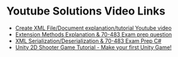 # Youtube Solutions Video Links

<ul>

<li>
  <a href= "https://www.youtube.com/watch?v=RwV0SXtsW5A" />Create XML File/Document explanation/tutorial Youtube video  
</li>

<li>
<a href = "https://www.youtube.com/watch?v=UGJ2LIgFRN8&feature=youtu.be" />Extension Methods Explanation & 70-483 Exam prep question 
</li>

<li>
<a href = "https://www.youtube.com/watch?v=2CCwy121V6Q&feature=youtu.be">XML Serialization/Deserialization & 70-483 Exam Prep C# 
</li>

<li>
<a href = "https://www.youtube.com/watch?v=-on5HRW8v1A" /> Unity 2D Shooter Game Tutorial - Make your first Unity Game! 
</li>

</ul>
